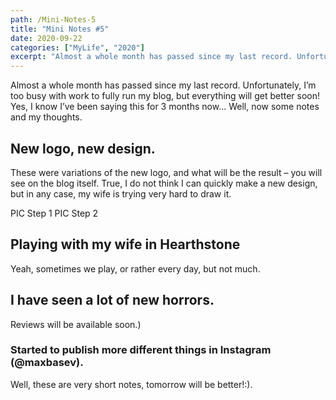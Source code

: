```yaml
---
path: /Mini-Notes-5
title: "Mini Notes #5"
date: 2020-09-22
categories: ["MyLife", "2020"]
excerpt: "Almost a whole month has passed since my last record. Unfortunately, I’m too busy with work to fully run my blog, but everything will get better soon!"
---
```


Almost a whole month has passed since my last record. Unfortunately, I’m too busy with work to fully run my blog, but everything will get better soon!
Yes, I know I’ve been saying this for 3 months now…
Well, now some notes and my thoughts.

## New logo, new design.

These were variations of the new logo, and what will be the result – you will see on the blog itself. True, I do not think I can quickly make a new design, but in any case, my wife is trying very hard to draw it.

PIC
Step 1
PIC
Step 2

## Playing with my wife in Hearthstone

Yeah, sometimes we play, or rather every day, but not much.

## I have seen a lot of new horrors.

Reviews will be available soon.)

### Started to publish more different things in Instagram (@maxbasev).

Well, these are very short notes, tomorrow will be better!:).
